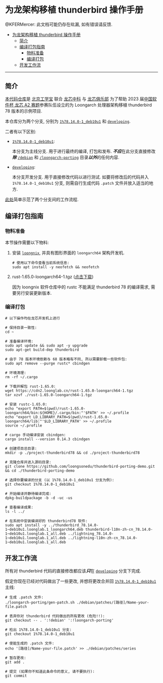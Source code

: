 # 为龙架构移植 thunderbird 操作手册

@KFERMercer: 此文档可能仍存在纰漏, 如有错误请反馈.

- [为龙架构移植 thunderbird 操作手册](#为龙架构移植-thunderbird-操作手册)
  - [简介](#简介)
  - [编译打包指南](#编译打包指南)
    - [物料准备](#物料准备)
    - [编译打包](#编译打包)
  - [开发工作流](#开发工作流)

---

## 简介

[本代码仓库](https://github.com/loongsonedu/thunderbird-porting-demo.git)是 [北京工学宝](https://loongsonedu.cn/) 联合 [龙芯中科](https://www.loongson.cn/) 与 [龙芯俱乐部](https://loonglab.cn/) 为了帮助 2023 届[中国软件杯 龙芯 A2 赛题](https://www.cnsoftbei.com/plus/view.php?aid=793)参赛队伍设立的为 Loongarch 处理器架构移植 thunderbird 78 版本的示例项目.

本仓库分为两个分支, 分别为 [`1%78.14.0-1_deb10u1`](https://github.com/loongsonedu/thunderbird-porting-demo/tree/1%2578.14.0-1_deb10u1) 和 [`developing`](https://github.com/loongsonedu/thunderbird-porting-demo/tree/developing).

二者有以下区别:

- [`1%78.14.0-1_deb10u1`](https://github.com/loongsonedu/thunderbird-porting-demo/tree/1%2578.14.0-1_deb10u1):

    本分支为主线分支. 用于进行最终的编译, 打包和发布. ***不应***在此分支直接修改***除*** [`/debian`](https://github.com/loongsonedu/thunderbird-porting-demo/tree/1%2578.14.0-1_deb10u1/debian) 和 [`/loongarch-porting`](https://github.com/loongsonedu/thunderbird-porting-demo/tree/1%2578.14.0-1_deb10u1/loongarch-porting) 目录***以外***的任何内容.

- [`developing`](https://github.com/loongsonedu/thunderbird-porting-demo/tree/developing):

    本分支开发分支. 用于直接修改代码以进行测试. 如要将修改后的代码并入 `1%78.14.0-1_deb10u1` 分支, 则需自行生成代码 `.patch` 文件并放入适当的地方.

[此处](#开发工作流)简单示范了两个分支间的工作流程.

## 编译打包指南

### 物料准备

本节操作需要以下物料:

1. 安装 [`loongnix`](http://www.loongnix.cn/zh/loongnix/), 并具有图形界面的 `loongarch64` 架构开发机.

   ```shell
   # 使用以下命令查看当前系统信息:
   sudo apt install -y neofetch && neofetch
   ```

2. rust-1.65.0-loongarch64-1.tgz ([点击下载](https://cdn2.loonglab.cn/rust-1.65.0-loongarch64-1.tgz))

    因为 loongnix 软件仓库中的 rustc 不能满足 thunderbird 78 的编译需求, 需要另行安装更新版本.

### 编译打包

```shell
# 以下操作均在龙芯开发机上进行

# 保持目录一致性:
cd ~

# 准备编译环境:
sudo apt update && sudo apt -y upgrade
sudo apt-get build-dep thunderbird

# 由于 78 版本环境依赖与 68 版本略有不同, 所以需要卸载一些软件包:
sudo apt remove --purge rustc* cbindgen

# 环境清理:
rm -rf ~/.cargo

# 下载并解包 rust-1.65.0:
wget https://cdn2.loonglab.cn/rust-1.65.0-loongarch64-1.tgz
tar xzvf ./rust-1.65.0-loongarch64-1.tgz

# 安装 rustc-1.65.0:
echo "export PATH=$(pwd)/rust-1.65.0-loongarch64/bin:${HOME}/.cargo/bin:"'$PATH' >> ~/.profile
echo "export LD_LIBRARY_PATH=$(pwd)/rust-1.65.0-loongarch64/lib:"'$LD_LIBRARY_PATH' >> ~/.profile
source ~/.profile

# cargo 手动编译安装 cbindgen:
cargo install --version 0.14.3 cbindgen

# 创建项目总目录:
mkdir -p ./project-thunderbird78 && cd ./project-thunderbird78

# 克隆仓库并进入源码目录:
git clone https://github.com/loongsonedu/thunderbird-porting-demo.git && cd ./thunderbird-porting-demo

# 选择你要编译的分支 (以 1%78.14.0-1_deb10u1 分支为例):
git checkout 1%78.14.0-1_deb10u1

# 开始编译并静待编译完成:
dpkg-buildpackage -b -d -uc -us

# 查看编译成果:
ls -l ../

# 在系统中安装编译好的 thunderbird78 软件:
sudo apt install -y ../thunderbird_78.14.0-1~deb10u1.loonglab.1_loongarch64.deb thunderbird-l10n-zh-cn_78.14.0-1~deb10u1.loonglab.1_all.deb ../lightning_78.14.0-1~deb10u1.loonglab.1_all.deb ../lightning-l10n-zh-cn_78.14.0-1~deb10u1.loonglab.1_all.deb
```

## 开发工作流

所有对 thunderbird 代码的直接修改都应该***只***在 [`developing`](https://github.com/loongsonedu/thunderbird-porting-demo/tree/developing) 分支下完成.

假定你现在已经对代码做出了一些更改, 并想将更改合并回 [`1%78.14.0-1_deb10u1`](https://github.com/loongsonedu/thunderbird-porting-demo/tree/1%2578.14.0-1_deb10u1) 主线:

```shell
# 生成 .patch 文件:
./loongarch-porting/gen-patch.sh ./debian/patches/[路径]/Name-your-file.patch

# 丢弃你对 thunderbird 代码做出的所有更改 (危险!!):
git checkout -- . ':!debian' ':!loongarch-porting'

# 检出 1%78.14.0-1_deb10u1 分支:
git checkout 1%78.14.0-1_deb10u1

# 使能生成的 .patch 文件:
echo '[路径]/Name-your-file.patch' >> ./debian/patches/series

# 暂存更改:
git add .

# 提交 (如果你不知道此条命令的意义, 请不要执行):
git commit
```
